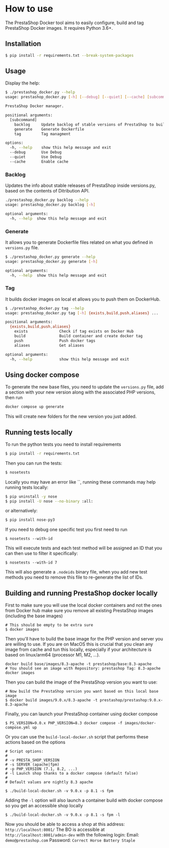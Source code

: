 # How to use

The PrestaShop Docker tool aims to easily configure, build and tag PrestaShop Docker images.
It requires Python 3.6+.

## Installation

```bash
$ pip install -r requirements.txt --break-system-packages
```

## Usage

Display the help:

```bash
$ ./prestashop_docker.py --help
usage: prestashop_docker.py [-h] [--debug] [--quiet] [--cache] [subcommand] ...

PrestaShop Docker manager.

positional arguments:
  [subcommand]
    backlog     Update backlog of stable versions of PrestaShop to build from data on Distribution API
    generate    Generate Dockerfile
    tag         Tag managment

options:
  -h, --help    show this help message and exit
  --debug       Use Debug
  --quiet       Use Debug
  --cache       Enable cache
```

### Backlog

Updates the info about stable releases of PrestaShop inside versions.py, based on the contents of Ditribution API.

```bash
./prestashop_docker.py backlog --help
usage: prestashop_docker.py backlog [-h]

optional arguments:
  -h, --help  show this help message and exit
```

### Generate

It allows you to generate Dockerfile files related on what you defined in `versions.py` file.

```bash
$ ./prestashop_docker.py generate --help
usage: prestashop_docker.py generate [-h]

optional arguments:
  -h, --help  show this help message and exit
```

### Tag

It builds docker images on local et allows you to push them on DockerHub.

```bash
$ ./prestashop_docker.py tag --help
usage: prestashop_docker.py tag [-h] {exists,build,push,aliases} ...

positional arguments:
  {exists,build,push,aliases}
    exists              Check if tag exists on Docker Hub
    build               Build container and create docker tag
    push                Push docker tags
    aliases             Get aliases

optional arguments:
  -h, --help            show this help message and exit
```

## Using docker compose

To generate the new base files, you need to update the `versions.py` file, add a section with your new version along with the associated PHP versions, then run

```php
docker compose up generate
```

This will create new folders for the new version you just added.

## Running tests locally

To run the python tests you need to install requirements

```bash
$ pip install -r requirements.txt
```

Then you can run the tests:

```bash
$ nosetests
```

Locally you may have an error like ``, running these commands may help running tests locally:

```bash
$ pip uninstall -y nose
$ pip install -U nose --no-binary :all:
```

or alternatively:

```bash
$ pip install nose-py3
```

If you need to debug one specific test you first need to run

```
$ nosetests --with-id
```

This will execute tests and each test method will be assigned an ID that you can then use to filter it specifically:

```
$ nosetests --with-id 7
```

This will also generate a `.nodeids` binary file, when you add new test methods you need to remove this file to re-generate the list of IDs.

## Building and running PrestaShop docker locally

First to make sure you will use the local docker containers and not the ones from Docker hub make sure you remove all existing PrestaShop images (including the base images)

```
# This should be empty to be extra sure
$ docker images
```

Then you'll have to build the base image for the PHP version and server you are willing to use. If you are on MacOS this is crucial that you clean any image from cache and tun this locally,
especially if your architecture is based on linux/arm64 (processor M1, M2, ...).

```shell
docker build base/images/8.3-apache -t prestashop/base:8.3-apache
# You should see an image with Repository: prestashop Tag: 8.3-apache
docker images
```

Then you can build the image of the PrestaShop version you want to use:

```
# Now build the PrestaShop version you want based on this local base image
$ docker build images/9.0.x/8.3-apache -t prestashop/prestashop:9.0.x-8.3-apache
```

Finally, you can launch your PrestaShop container using docker compose

```
$ PS_VERSION=9.0.x PHP_VERSION=8.3 docker compose -f images/docker-compose.yml up
```

Or you can use the `build-local-docker.sh` script that performs these actions based on the options

```
# Script options:
#
# -v PRESTA_SHOP_VERSION
# -s SERVER (apache|fpm)
# -p PHP_VERSION (7.1, 8.2, ...)
# -l Launch shop thanks to a docker compose (default false)
#
# Default values are nightly 8.3 apache

$ ./build-local-docker.sh -v 9.0.x -p 8.1 -s fpm
```

Adding the `-l` option will also launch a container build with docker compose so you get an accessible shop locally

```
$ ./build-local-docker.sh -v 9.0.x -p 8.1 -s fpm -l
```

Now you should be able to access a shop at this address: `http://localhost:8001/`
The BO is accessible at `http://localhost:8001/admin-dev` with the following login:
Email: `demo@prestashop.com`
Password: `Correct Horse Battery Staple`
